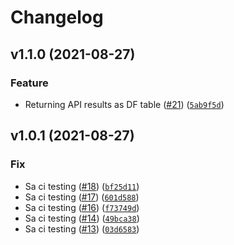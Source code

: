 # Changelog

<!--next-version-placeholder-->

## v1.1.0 (2021-08-27)
### Feature
* Returning API results as DF table ([#21](https://github.com/Sarchbold/air-quality-poc/issues/21)) ([`5ab9f5d`](https://github.com/Sarchbold/air-quality-poc/commit/5ab9f5daa4a5afe1ea42c2f82845f4b4815462b7))

## v1.0.1 (2021-08-27)
### Fix
* Sa ci testing ([#18](https://github.com/Sarchbold/air-quality-poc/issues/18)) ([`bf25d11`](https://github.com/Sarchbold/air-quality-poc/commit/bf25d116c8c87923c5c6d13f7660771a2a758922))
* Sa ci testing ([#17](https://github.com/Sarchbold/air-quality-poc/issues/17)) ([`601d588`](https://github.com/Sarchbold/air-quality-poc/commit/601d588d0dbcc601bef8c18210316d48a657214b))
* Sa ci testing ([#16](https://github.com/Sarchbold/air-quality-poc/issues/16)) ([`f73749d`](https://github.com/Sarchbold/air-quality-poc/commit/f73749d6aa2afa162215c50d2d9cc93cc72d65b9))
* Sa ci testing ([#14](https://github.com/Sarchbold/air-quality-poc/issues/14)) ([`49bca38`](https://github.com/Sarchbold/air-quality-poc/commit/49bca384fbaa21868c6326cf0e66683f39303486))
* Sa ci testing ([#13](https://github.com/Sarchbold/air-quality-poc/issues/13)) ([`03d6583`](https://github.com/Sarchbold/air-quality-poc/commit/03d658322613843c12af9eac16c1966d699d9a1e))
